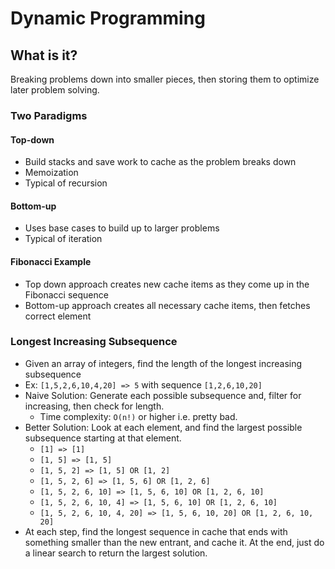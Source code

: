 # Dynamic Programming

## What is it?
Breaking problems down into smaller pieces, then storing them to optimize later problem solving.

### Two Paradigms

#### Top-down
  - Build stacks and save work to cache as the problem breaks down
  - Memoization
  - Typical of recursion

#### Bottom-up
  - Uses base cases to build up to larger problems
  - Typical of iteration

#### Fibonacci Example
  - Top down approach creates new cache items as they come up in the Fibonacci sequence
  - Bottom-up approach creates all necessary cache items, then fetches correct element

### Longest Increasing Subsequence
  - Given an array of integers, find the length of the longest increasing subsequence
  - Ex: `[1,5,2,6,10,4,20] => 5` with sequence `[1,2,6,10,20]`
  - Naive Solution: Generate each possible subsequence and, filter for increasing, then check for length.
    - Time complexity: `O(n!)` or higher i.e. pretty bad.
  - Better Solution: Look at each element, and find the largest possible subsequence starting at that element.
    - `[1] => [1]`
    - `[1, 5] => [1, 5]`
    - `[1, 5, 2] => [1, 5] OR [1, 2]`
    - `[1, 5, 2, 6] => [1, 5, 6] OR [1, 2, 6]`
    - `[1, 5, 2, 6, 10] => [1, 5, 6, 10] OR [1, 2, 6, 10]`
    - `[1, 5, 2, 6, 10, 4] => [1, 5, 6, 10] OR [1, 2, 6, 10]`
    - `[1, 5, 2, 6, 10, 4, 20] => [1, 5, 6, 10, 20] OR [1, 2, 6, 10, 20]`
  - At each step, find the longest sequence in cache that ends with something smaller than the new entrant, and cache it. At the end, just do a linear search to return the largest solution.
